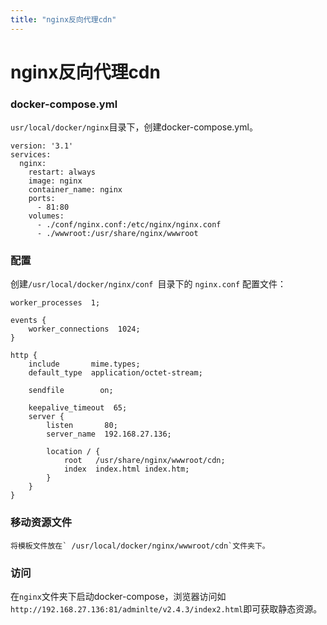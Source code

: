 ```yaml
---
title: "nginx反向代理cdn" 
---
```

# nginx反向代理cdn
### docker-compose.yml
`usr/local/docker/nginx`目录下，创建docker-compose.yml。

```
version: '3.1'
services:
  nginx:
    restart: always
    image: nginx
    container_name: nginx
    ports:
      - 81:80
    volumes:
      - ./conf/nginx.conf:/etc/nginx/nginx.conf
      - ./wwwroot:/usr/share/nginx/wwwroot
```

### 配置
创建`/usr/local/docker/nginx/conf `目录下的 `nginx.conf` 配置文件：

```
worker_processes  1;

events {
    worker_connections  1024;
}

http {
    include       mime.types;
    default_type  application/octet-stream;

    sendfile        on;
    
    keepalive_timeout  65;
    server {
        listen       80;
        server_name  192.168.27.136;

        location / {
            root   /usr/share/nginx/wwwroot/cdn;
            index  index.html index.htm;
        }
    }
}
```

### 移动资源文件 

    将模板文件放在` /usr/local/docker/nginx/wwwroot/cdn`文件夹下。

### 访问

在`nginx`文件夹下启动docker-compose，浏览器访问如`http://192.168.27.136:81/adminlte/v2.4.3/index2.html`即可获取静态资源。
